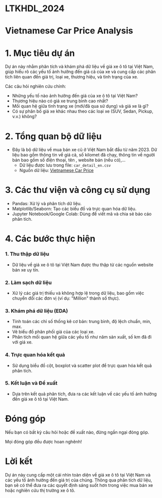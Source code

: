 # LTKHDL_2024
# Vietnamese Car Price Analysis
# 1. Mục tiêu dự án
Dự án này nhằm phân tích và khám phá dữ liệu về giá xe ô tô tại Việt Nam, giúp hiểu rõ các yếu tố ảnh hưởng đến giá cả của xe và cung cấp các phân tích liên quan đến giá trị, loại xe, thương hiệu, và tình trạng của xe.

Các câu hỏi nghiên cứu chính:
- Những yếu tố nào ảnh hưởng đến giá của xe ô tô tại Việt Nam?
- Thương hiệu nào có giá xe trung bình cao nhất?
- Mối quan hệ giữa tình trạng xe (mới/đã qua sử dụng) và giá xe là gì?
- Có sự phân bố giá xe khác nhau theo các loại xe (SUV, Sedan, Pickup, v.v.) không?
# 2. Tổng quan bộ dữ liệu
- Đây là bộ dữ liệu về mua bán xe cũ ở Việt Nam bắt đầu từ năm 2023. Dữ liệu bao gồm thông tin về giá cả, số kilomet đã chạy, thông tin về người bán bao gồm số điện thoại, tên , website bán (nếu có),...  
    - Dữ liệu được lưu trong file: `car_detail_en.csv`
    - Nguồn dữ liệu: [Vietnamese Car Price](https://www.kaggle.com/datasets/nguynthanhlun/vietnamese-car-price?select=seller_en.csv)
# 3. Các thư viện và công cụ sử dụng
- Pandas: Xử lý và phân tích dữ liệu.
- Matplotlib/Seaborn: Tạo các biểu đồ và trực quan hóa dữ liệu.
- Jupyter Notebook/Google Colab: Dùng để viết mã và chia sẻ báo cáo phân tích.
# 4. Các bước thực hiện
### 1. Thu thập dữ liệu
- Dữ liệu về giá xe ô tô tại Việt Nam được thu thập từ các nguồn website bán xe uy tín.

### 2. Làm sạch dữ liệu
- Xử lý các giá trị thiếu và không hợp lệ trong dữ liệu, bao gồm việc chuyển đổi các đơn vị (ví dụ: "Million" thành số thực).

### 3. Khám phá dữ liệu (EDA)
- Tính toán các chỉ số thống kê cơ bản: trung bình, độ lệch chuẩn, min, max.
- Vẽ biểu đồ phân phối giá của các loại xe.
- Phân tích mối quan hệ giữa các yếu tố như năm sản xuất, số km đã đi với giá xe.
### 4. Trực quan hóa kết quả
- Sử dụng biểu đồ cột, boxplot và scatter plot để trực quan hóa kết quả phân tích.
### 5. Kết luận và Đề xuất
- Dựa trên kết quả phân tích, đưa ra các kết luận về các yếu tố ảnh hưởng đến giá xe ô tô tại Việt Nam.
# Đóng góp
Nếu bạn có bất kỳ câu hỏi hoặc đề xuất nào, đừng ngần ngại đóng góp. 

Mọi đóng góp đều được hoan nghênh!
# Lời kết
Dự án này cung cấp một cái nhìn toàn diện về giá xe ô tô tại Việt Nam và các yếu tố ảnh hưởng đến giá trị của chúng. Thông qua phân tích dữ liệu, bạn sẽ có thể đưa ra các quyết định sáng suốt hơn trong việc mua bán xe hoặc nghiên cứu thị trường xe ô tô.

